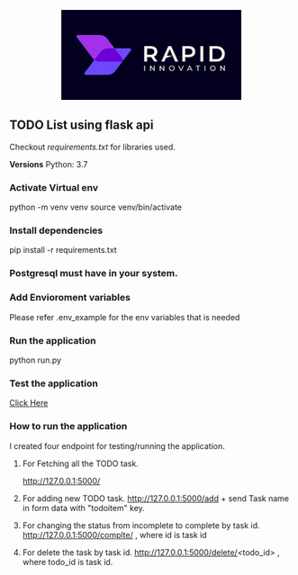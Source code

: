 <p align="center">
  <a href="https://www.rapidinnovation.io/" target="blank"><img src="static/images/ri_logo.jpeg" width="320" alt="RapidInnovation Logo" /></a>
</p>

## TODO List using flask api


Checkout *requirements.txt* for libraries used.

**Versions**
Python: 3.7

### Activate Virtual env
python -m venv venv
source venv/bin/activate

### Install dependencies
pip install -r requirements.txt

### Postgresql must have in your system.


### Add Envioroment variables
Please refer .env_example for the env variables that is needed


### Run the application
python run.py

### Test the application
[Click Here](http://127.0.0.1:5000/)


### How to run the application

I created four endpoint for testing/running the application.

1. For Fetching all the TODO task.
        
   http://127.0.0.1:5000/
2. For adding new TODO task.
    http://127.0.0.1:5000/add + send Task name in form data with "todoitem" key.

3. For changing the status from incomplete to complete by task id.
    http://127.0.0.1:5000/complte/<id>    , where id is task id

4. For delete the task by task id.
    http://127.0.0.1:5000/delete/<todo_id> , where todo_id is task id.
